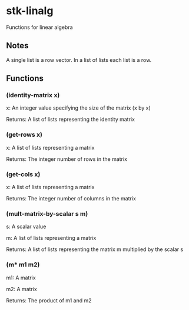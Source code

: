 # stk-linalg

Functions for linear algebra

## Notes

A single list is a row vector. In a list of lists each list is a row.

## Functions

### (identity-matrix x)

x: An integer value specifying the size of the matrix (x by x)

Returns: A list of lists representing the identity matrix

### (get-rows x)

x: A list of lists representing a matrix

Returns: The integer number of rows in the matrix

### (get-cols x)

x: A list of lists representing a matrix

Returns: The integer number of columns in the matrix

### (mult-matrix-by-scalar s m)

s: A scalar value

m: A list of lists representing a matrix

Returns: A list of lists representing the matrix m multiplied by the scalar s

### (m* m1 m2)

m1: A matrix

m2: A matrix

Returns: The product of m1 and m2
